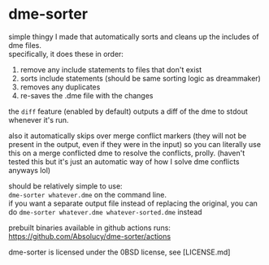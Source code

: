# dme-sorter

simple thingy I made that automatically sorts and cleans up the includes of dme files.  
specifically, it does these in order:
1. remove any include statements to files that don't exist
2. sorts include statements (should be same sorting logic as dreammaker)
3. removes any duplicates
4. re-saves the .dme file with the changes

the `diff` feature (enabled by default) outputs a diff of the dme to stdout whenever it's run.

also it automatically skips over merge conflict markers (they will not be present in the output, even if they were in the input) so you can literally use this on a merge conflicted dme to resolve the conflicts, prolly. (haven't tested this but it's just an automatic way of how I solve dme conflicts anyways lol)

should be relatively simple to use:  
`dme-sorter whatever.dme` on the command line.  
if you want a separate output file instead of replacing the original, you can do `dme-sorter whatever.dme whatever-sorted.dme` instead

prebuilt binaries available in github actions runs: https://github.com/Absolucy/dme-sorter/actions

dme-sorter is licensed under the 0BSD license, see [LICENSE.md]
